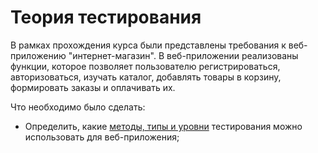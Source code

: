 # Теория тестирования
В рамках прохождения курса были представлены требования к веб-приложению "интернет-магазин". В веб-приложении реализованы функции, которое позволяет пользователю регистрироваться, авторизоваться, изучать каталог, добавлять товары в корзину, формировать заказы и оплачивать их.

Что необходимо было сделать:

- Определить, какие [методы, типы и уровни](https://docs.google.com/spreadsheets/d/1TaBX5R1Fp0ntqkHiH0Yiv9REup6TVmIfRbP4KcZqroo/edit?gid=0#gid=0) тестирования можно использовать для веб-приложения;

